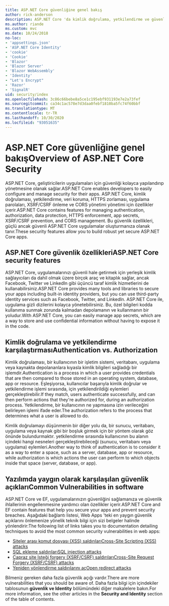 ```yaml
---
title: ASP.NET Core güvenliğine genel bakış
author: rick-anderson
description: ASP.NET Core 'da kimlik doğrulama, yetkilendirme ve güvenlik temelleri hakkında bilgi edinin.
ms.author: riande
ms.custom: mvc
ms.date: 10/24/2018
no-loc:
- 'appsettings.json'
- 'ASP.NET Core Identity'
- 'cookie'
- 'Cookie'
- 'Blazor'
- 'Blazor Server'
- 'Blazor WebAssembly'
- 'Identity'
- "Let's Encrypt"
- 'Razor'
- 'SignalR'
uid: security/index
ms.openlocfilehash: 3c86c66bebe8a5ce1c195ebf931193e7e2a73fef
ms.sourcegitcommit: ca34c1ac578e7d3daa0febf1810ba5fc74f60bbf
ms.translationtype: MT
ms.contentlocale: tr-TR
ms.lasthandoff: 10/30/2020
ms.locfileid: "93051635"
---
```

# <a name="overview-of-aspnet-core-security"></a><span data-ttu-id="ac30a-103">ASP.NET Core güvenliğine genel bakış</span><span class="sxs-lookup"><span data-stu-id="ac30a-103">Overview of ASP.NET Core Security</span></span>

<span data-ttu-id="ac30a-104">ASP.NET Core, geliştiricilerin uygulamaları için güvenliği kolayca yapılandırıp yönetmesine olanak sağlar.</span><span class="sxs-lookup"><span data-stu-id="ac30a-104">ASP.NET Core enables developers to easily configure and manage security for their apps.</span></span> <span data-ttu-id="ac30a-105">ASP.NET Core, kimlik doğrulaması, yetkilendirme, veri koruma, HTTPS zorlaması, uygulama parolaları, XSRF/CSRF önleme ve CORS yönetimi yönetimi için özellikler içerir.</span><span class="sxs-lookup"><span data-stu-id="ac30a-105">ASP.NET Core contains features for managing authentication, authorization, data protection, HTTPS enforcement, app secrets, XSRF/CSRF prevention, and CORS management.</span></span> <span data-ttu-id="ac30a-106">Bu güvenlik özellikleri, güçlü ancak güvenli ASP.NET Core uygulamalar oluşturmanıza olanak tanır.</span><span class="sxs-lookup"><span data-stu-id="ac30a-106">These security features allow you to build robust yet secure ASP.NET Core apps.</span></span>

## <a name="aspnet-core-security-features"></a><span data-ttu-id="ac30a-107">ASP.NET Core güvenlik özellikleri</span><span class="sxs-lookup"><span data-stu-id="ac30a-107">ASP.NET Core security features</span></span>

<span data-ttu-id="ac30a-108">ASP.NET Core, uygulamalarınızı güvenli hale getirmek için yerleşik kimlik sağlayıcıları da dahil olmak üzere birçok araç ve kitaplık sağlar, ancak Facebook, Twitter ve LinkedIn gibi üçüncü taraf kimlik hizmetlerini de kullanabilirsiniz.</span><span class="sxs-lookup"><span data-stu-id="ac30a-108">ASP.NET Core provides many tools and libraries to secure your apps including built-in identity providers, but you can use third-party identity services such as Facebook, Twitter, and LinkedIn.</span></span> <span data-ttu-id="ac30a-109">ASP.NET Core ile, uygulama gizli dizilerini kolayca yönetebilirsiniz. Bu, özel bilgileri kodda kullanıma sunmak zorunda kalmadan depolamanın ve kullanmanın bir yoludur.</span><span class="sxs-lookup"><span data-stu-id="ac30a-109">With ASP.NET Core, you can easily manage app secrets, which are a way to store and use confidential information without having to expose it in the code.</span></span>

## <a name="authentication-vs-authorization"></a><span data-ttu-id="ac30a-110">Kimlik doğrulama ve yetkilendirme karşılaştırması</span><span class="sxs-lookup"><span data-stu-id="ac30a-110">Authentication vs. Authorization</span></span>

<span data-ttu-id="ac30a-111">Kimlik doğrulaması, bir kullanıcının bir işletim sistemi, veritabanı, uygulama veya kaynakta depolananlara kıyasla kimlik bilgileri sağladığı bir işlemdir.</span><span class="sxs-lookup"><span data-stu-id="ac30a-111">Authentication is a process in which a user provides credentials that are then compared to those stored in an operating system, database, app or resource.</span></span> <span data-ttu-id="ac30a-112">Eşleşiyorsa, kullanıcılar başarıyla kimlik doğrular ve yetkilendirme işlemi sırasında, için yetkilendirildiği eylemleri gerçekleştirebilir.</span><span class="sxs-lookup"><span data-stu-id="ac30a-112">If they match, users authenticate successfully, and can then perform actions that they're authorized for, during an authorization process.</span></span> <span data-ttu-id="ac30a-113">Yetkilendirme, bir kullanıcının ne yapmasına izin verileceğini belirleyen işlemi ifade eder.</span><span class="sxs-lookup"><span data-stu-id="ac30a-113">The authorization refers to the process that determines what a user is allowed to do.</span></span>

<span data-ttu-id="ac30a-114">Kimlik doğrulamayı düşünmenin bir diğer yolu da, bir sunucu, veritabanı, uygulama veya kaynak gibi bir boşluk girmek için bir yöntem olarak göz önünde bulundurmaktır. yetkilendirme sırasında kullanıcının bu alanın içindeki hangi nesneleri gerçekleştirebileceği (sunucu, veritabanı veya uygulama) eylemleri.</span><span class="sxs-lookup"><span data-stu-id="ac30a-114">Another way to think of authentication is to consider it as a way to enter a space, such as a server, database, app or resource, while authorization is which actions the user can perform to which objects inside that space (server, database, or app).</span></span>

## <a name="common-vulnerabilities-in-software"></a><span data-ttu-id="ac30a-115">Yazılımda yaygın olarak karşılaşılan güvenlik açıkları</span><span class="sxs-lookup"><span data-stu-id="ac30a-115">Common Vulnerabilities in software</span></span>

<span data-ttu-id="ac30a-116">ASP.NET Core ve EF, uygulamalarınızın güvenliğini sağlamanıza ve güvenlik ihlallerinin engellenmesine yardımcı olan özellikler içerir.</span><span class="sxs-lookup"><span data-stu-id="ac30a-116">ASP.NET Core and EF contain features that help you secure your apps and prevent security breaches.</span></span> <span data-ttu-id="ac30a-117">Aşağıdaki bağlantı listesi, Web Apps 'teki en yaygın güvenlik açıklarını önlemenize yönelik teknik bilgi için sizi belgeler halinde yönlendirir:</span><span class="sxs-lookup"><span data-stu-id="ac30a-117">The following list of links takes you to documentation detailing techniques to avoid the most common security vulnerabilities in web apps:</span></span>

* [<span data-ttu-id="ac30a-118">Siteler arası komut dosyası (XSS) saldırıları</span><span class="sxs-lookup"><span data-stu-id="ac30a-118">Cross-Site Scripting (XSS) attacks</span></span>](xref:security/cross-site-scripting)
* [<span data-ttu-id="ac30a-119">SQL ekleme saldırıları</span><span class="sxs-lookup"><span data-stu-id="ac30a-119">SQL injection attacks</span></span>](/ef/core/querying/raw-sql)
* [<span data-ttu-id="ac30a-120">Çapraz site Isteği forgery (XSRF/CSRF) saldırıları</span><span class="sxs-lookup"><span data-stu-id="ac30a-120">Cross-Site Request Forgery (XSRF/CSRF) attacks</span></span>](xref:security/anti-request-forgery)
* [<span data-ttu-id="ac30a-121">Yeniden yönlendirme saldırılarını aç</span><span class="sxs-lookup"><span data-stu-id="ac30a-121">Open redirect attacks</span></span>](xref:security/preventing-open-redirects)

<span data-ttu-id="ac30a-122">Bilmeniz gereken daha fazla güvenlik açığı vardır.</span><span class="sxs-lookup"><span data-stu-id="ac30a-122">There are more vulnerabilities that you should be aware of.</span></span> <span data-ttu-id="ac30a-123">Daha fazla bilgi için içindekiler tablosunun **güvenlik ve Identity** bölümündeki diğer makalelere bakın.</span><span class="sxs-lookup"><span data-stu-id="ac30a-123">For more information, see the other articles in the **Security and Identity** section of the table of contents.</span></span>
